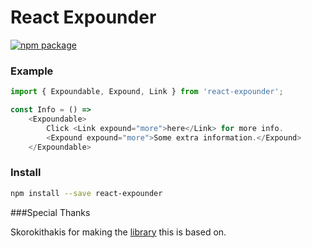 # React Expounder

[![npm package][npm-badge]][npm]


### Example

```javascript
import { Expoundable, Expound, Link } from 'react-expounder';

const Info = () => 
	<Expoundable>
		Click <Link expound="more">here</Link> for more info.
		<Expound expound="more">Some extra information.</Expound>
	</Expoundable>
```

### Install
```bash
npm install --save react-expounder
```

###Special Thanks

Skorokithakis for making the [library](https://github.com/skorokithakis/expounder) this is based on.


[npm-badge]: https://img.shields.io/npm/v/react-expounder.png?style=flat-square
[npm]: https://www.npmjs.org/package/react-expounder